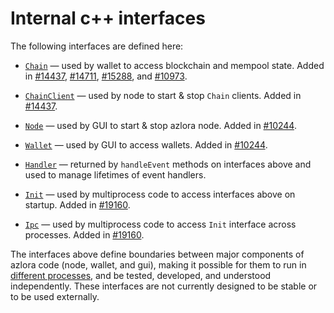 # Internal c++ interfaces

The following interfaces are defined here:

* [`Chain`](chain.h) — used by wallet to access blockchain and mempool state. Added in [#14437](https://github.com/azlora/azlora/pull/14437), [#14711](https://github.com/azlora/azlora/pull/14711), [#15288](https://github.com/azlora/azlora/pull/15288), and [#10973](https://github.com/azlora/azlora/pull/10973).

* [`ChainClient`](chain.h) — used by node to start & stop `Chain` clients. Added in [#14437](https://github.com/azlora/azlora/pull/14437).

* [`Node`](node.h) — used by GUI to start & stop azlora node. Added in [#10244](https://github.com/azlora/azlora/pull/10244).

* [`Wallet`](wallet.h) — used by GUI to access wallets. Added in [#10244](https://github.com/azlora/azlora/pull/10244).

* [`Handler`](handler.h) — returned by `handleEvent` methods on interfaces above and used to manage lifetimes of event handlers.

* [`Init`](init.h) — used by multiprocess code to access interfaces above on startup. Added in [#19160](https://github.com/azlora/azlora/pull/19160).

* [`Ipc`](ipc.h) — used by multiprocess code to access `Init` interface across processes. Added in [#19160](https://github.com/azlora/azlora/pull/19160).

The interfaces above define boundaries between major components of azlora code (node, wallet, and gui), making it possible for them to run in [different processes](../../doc/multiprocess.md), and be tested, developed, and understood independently. These interfaces are not currently designed to be stable or to be used externally.
